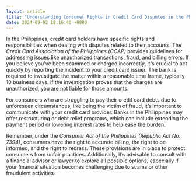 ```yaml
---
layout: article
title: "Understanding Consumer Rights in Credit Card Disputes in the Philippines"
date: 2024-09-02 18:16:40 +0800
---
```


<p>In the Philippines, credit card holders have specific rights and responsibilities when dealing with disputes related to their accounts. The <em>Credit Card Association of the Philippines (CCAP)</em> provides guidelines for addressing issues like unauthorized transactions, fraud, and billing errors. If you believe you've been scammed or charged incorrectly, it's crucial to act quickly by reporting the incident to your credit card issuer. The bank is required to investigate the matter within a reasonable time frame, typically 10 business days. If the investigation proves that the charges are unauthorized, you are not liable for those amounts.</p><p>For consumers who are struggling to pay their credit card debts due to unforeseen circumstances, like being the victim of fraud, it’s important to communicate with your credit card provider. Banks in the Philippines may offer restructuring or debt relief programs, which can include extending the payment period or lowering interest rates to help ease the burden.</p><p>Remember, under the <em>Consumer Act of the Philippines (Republic Act No. 7394)</em>, consumers have the right to accurate billing, the right to be informed, and the right to redress. These provisions are in place to protect consumers from unfair practices. Additionally, it’s advisable to consult with a financial advisor or lawyer to explore all possible options, especially if your financial situation becomes challenging due to scams or other fraudulent activities.</p>